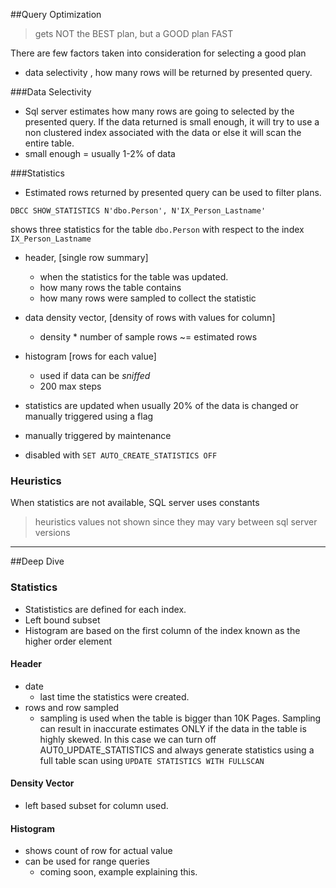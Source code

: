 ##Query Optimization

>  gets NOT the BEST plan, but a GOOD plan FAST

There are few factors taken into consideration for selecting a good plan
- data selectivity , how many rows will be returned by presented query.


###Data Selectivity
- Sql server estimates how many rows are going to selected by the presented query. If the data returned is small enough, it will try to use a non clustered index associated with the data or else it will scan the entire table.
- small enough = usually 1-2% of data

###Statistics
- Estimated rows returned by presented query can be used to filter plans.

```
DBCC SHOW_STATISTICS N'dbo.Person', N'IX_Person_Lastname'
```
shows three statistics for the table `dbo.Person` with respect to the index `IX_Person_Lastname`

- header, [single row summary]
  -  when the statistics for the table was updated. 
  -  how many rows the table contains
  -  how many rows were sampled to collect the statistic
- data density vector, [density of rows with values for column]
  -  density * number of sample rows ~= estimated rows
- histogram [rows for each value]
  - used if data can be _sniffed_
  - 200 max steps

- statistics are updated when usually 20% of the data is changed or manually triggered using a flag
- manually triggered by maintenance
- disabled with `SET AUTO_CREATE_STATISTICS OFF`

### Heuristics

When statistics are not available, SQL server uses constants

> heuristics values not shown since they may vary between sql server versions

<hr/>


##Deep Dive

### Statistics
- Statististics are defined for each index. 
- Left bound subset
- Histogram are based on the first column of the index known as the higher order element

#### Header
- date  
   - last time the statistics were created. 
- rows and row sampled
   -  sampling is used when the table is bigger than 10K Pages. Sampling can result in inaccurate estimates ONLY if the data in the table is highly skewed. In this case we can turn off AUT0_UPDATE_STATISTICS and always generate statistics using a full table scan using `UPDATE STATISTICS WITH FULLSCAN`
#### Density Vector
- left based subset for column used.
#### Histogram
- shows count of row for actual value
- can be used for range queries
  - coming soon, example explaining this.  
